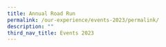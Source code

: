 ```yaml
---
title: Annual Road Run
permalink: /our-experience/events-2023/permalink/
description: ""
third_nav_title: Events 2023
---
```

